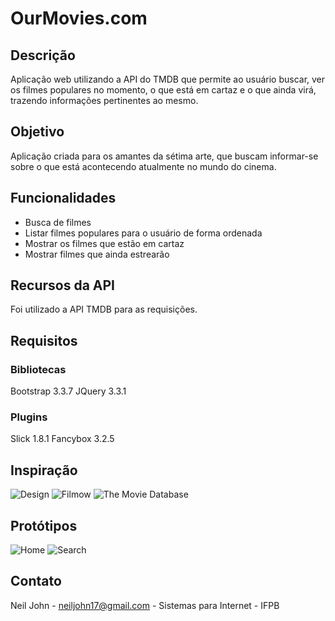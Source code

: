 # OurMovies.com

## Descrição
Aplicação web utilizando a API do TMDB que permite ao usuário buscar, ver os filmes populares no momento, o que está em cartaz e o que ainda virá, trazendo informações pertinentes ao mesmo.

## Objetivo 
Aplicação criada para os amantes da sétima arte, que buscam informar-se sobre o que está acontecendo atualmente no mundo do cinema.

## Funcionalidades
- Busca de filmes
- Listar filmes populares para o usuário de forma ordenada
- Mostrar os filmes que estão em cartaz
- Mostrar filmes que ainda estrearão

## Recursos da API
Foi utilizado a API TMDB para as requisições.

## Requisitos
 ### Bibliotecas
 Bootstrap 3.3.7
 JQuery 3.3.1
 
 ### Plugins
 Slick 1.8.1
 Fancybox 3.2.5

## Inspiração

![Design](ourmovies/blob/master/site/wireframes/design.jpg)
![Filmow](wireframes/filmow.jpg)
![The Movie Database](wireframes/tmbd.jpg)

## Protótipos

![Home](..site/wireframes/home-desktop.jpg)
![Search](..site/wireframes/search-desktop.jpg)

## Contato
Neil John - neiljohn17@gmail.com - Sistemas para Internet - IFPB
